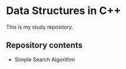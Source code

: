 # Data Structures in C++

This is my study repository.

## Repository contents

 - Simple Search Algorithm
